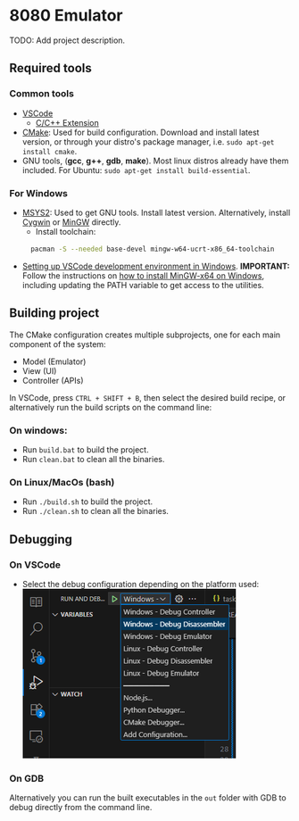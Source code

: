 # 8080 Emulator
TODO: Add project description.

## Required tools

### Common tools
- [VSCode](https://code.visualstudio.com)
  - [C/C++ Extension](https://code.visualstudio.com/docs/languages/cpp)
- [CMake](https://cmake.org): Used for build configuration. Download and install latest version, or through your distro's package manager, i.e. `sudo apt-get install cmake`.
- GNU tools, (**gcc**, **g++**, **gdb**, **make**). Most linux distros already have them included. For Ubuntu: `sudo apt-get install build-essential`.

### For Windows
- [MSYS2](https://www.msys2.org): Used to get GNU tools. Install latest version. Alternatively, install [Cygwin](https://www.cygwin.com) or [MinGW](https://www.mingw-w64.org) directly.
  - Install toolchain: 
  ```bash
    pacman -S --needed base-devel mingw-w64-ucrt-x86_64-toolchain
  ```
- [Setting up VSCode development environment in Windows](https://code.visualstudio.com/docs/languages/cpp). **IMPORTANT:** Follow the instructions on [how to install MinGW-x64 on Windows](https://code.visualstudio.com/docs/languages/cpp#_example-install-mingwx64-on-windows), including updating the PATH variable to get access to the utilities.


## Building project
The CMake configuration creates multiple subprojects, one for each main component of the system:
- Model (Emulator)
- View (UI)
- Controller (APIs)

In VSCode, press `CTRL + SHIFT + B`, then select the desired build recipe, or alternatively run the build scripts on the command line:

### On windows:
- Run `build.bat` to build the project.
- Run `clean.bat` to clean all the binaries.

### On Linux/MacOs (bash)
- Run `./build.sh` to build the project.
- Run `./clean.sh` to clean all the binaries.

## Debugging
### On VSCode
- Select the debug configuration depending on the platform used:
![Debug configurations](assets/images/debug_cfg.png)

### On GDB
Alternatively you can run the built executables in the `out` folder with GDB to debug directly from the command line.